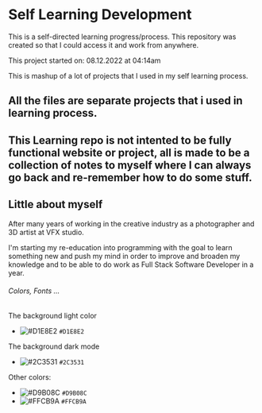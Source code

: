 # Self Learning Development

This is a self-directed learning progress/process.
This repository was created so that I could access it and work from anywhere. 

This project started  on: 08.12.2022 at 04:14am

This is mashup of a lot of projects that I used in my self learning process.

## All the files are separate projects that i used in learning process.
## This Learning repo is not intented to be fully functional website or project, all is made to be a collection of notes to myself where I can always go back and re-remember how to do some stuff.
> 

## Little about myself 

After many years of working in the creative industry as a photographer and 3D artist at VFX studio.

I'm starting my re-education into programming with the goal to learn something new and push my mind in order to improve and broaden my knowledge and to be able to do work as Full Stack Software Developer in a year.

###### Colors, Fonts ...

The background light color 
- ![#D1E8E2](https://placehold.co/15x15/D1E8E2/D1E8E2.png) `#D1E8E2`

The background dark mode 
- ![#2C3531](https://placehold.co/15x15/2C3531/2C3531.png) `#2C3531`

 Other colors: 
- ![#D9B08C](https://placehold.co/15x15/D9B08C/D9B08C.png) `#D9B08C`
- ![#FFCB9A](https://placehold.co/15x15/FFCB9A/FFCB9A.png) `#FFCB9A`